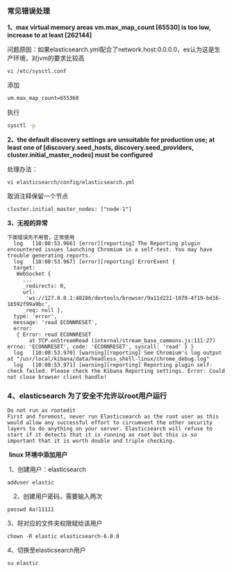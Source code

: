 ### 常见错误处理

**1、max virtual memory areas vm.max_map_count [65530] is too low, increase to at least [262144]**

问题原因：如果elasticsearch.yml配合了network.host:0.0.0.0，es认为这是生产环境，对jvm的要求比较高

```
vi /etc/sysctl.conf
```

添加

```sh
vm.max_map_count=655360
```

执行

```sh
sysctl -p
```



**2、the default discovery settings are unsuitable for production use; at least one of [discovery.seed_hosts, discovery.seed_providers, cluster.initial_master_nodes] must be configured**

处理办法：

```
vi elasticsearch/config/elasticsearch.yml
```

取消注释保留一个节点

```
cluster.initial_master_nodes: ["node-1"]
```



**3、无视的异常**

```shell
下面错误先不用管，正常使用
  log   [10:08:53.966] [error][reporting] The Reporting plugin encountered issues launching Chromium in a self-test. You may have trouble generating reports.
  log   [10:08:53.967] [error][reporting] ErrorEvent {
  target:
   WebSocket {
   	 ...
     _redirects: 0,
     url:
      'ws://127.0.0.1:40286/devtools/browser/9a11d221-1079-4f19-bd16-16592f99a9bc',
     _req: null },
  type: 'error',
  message: 'read ECONNRESET',
  error:
   { Error: read ECONNRESET
       at TCP.onStreamRead (internal/stream_base_commons.js:111:27) errno: 'ECONNRESET', code: 'ECONNRESET', syscall: 'read' } }
  log   [10:08:53.970] [warning][reporting] See Chromium's log output at "/usr/local/kibana/data/headless_shell-linux/chrome_debug.log"
  log   [10:08:53.971] [warning][reporting] Reporting plugin self-check failed. Please check the Kibana Reporting settings. Error: Could not close browser client handle!
```



### 4、elasticsearch 为了安全不允许以root用户运行

```
Do not run as rootedit
First and foremost, never run Elasticsearch as the root user as this would allow any successful effort to circumvent the other security layers to do anything on your server. Elasticsearch will refuse to start if it detects that it is running as root but this is so important that it is worth double and triple checking.
```

​	**linux 环境中添加用户**

​	1、创建用户：elasticsearch

```shell
adduser elastic
```

　2、创建用户密码，需要输入两次

```shell
passwd Aa!11111
```

3、将对应的文件夹权限赋给该用户

```shell
chown -R elastic elasticsearch-6.0.0
```

4、切换至elasticsearch用户

```shell
su elastic
```
